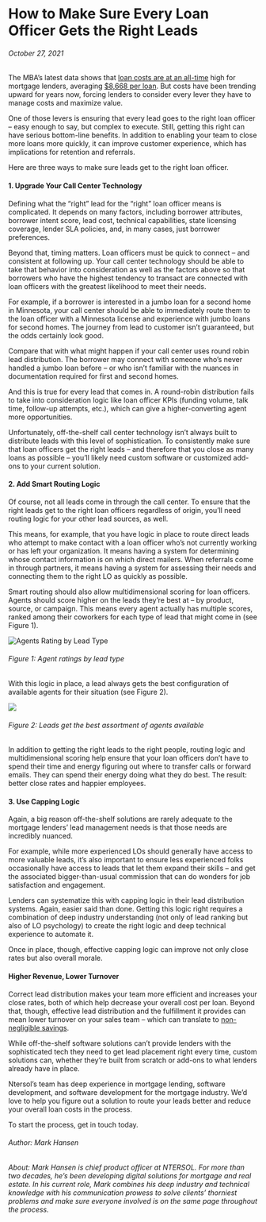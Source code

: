 # How to Make Sure Every Loan Officer Gets the Right Leads

###### October 27, 2021

The MBA’s latest data shows that [loan costs are at an all-time](https://ntersol.com/blog/cost-per-loan-too-high-4-things-mortgage-lenders-should-check/) high for mortgage lenders, averaging [$8,668 per loan](https://www.mba.org/2021-press-releases/august/imb-production-profits-decline-in-second-quarter-of-2021). But costs have been trending upward for years now, forcing lenders to consider every lever they have to manage costs and maximize value.

One of those levers is ensuring that every lead goes to the right loan officer – easy enough to say, but complex to execute. Still, getting this right can have serious bottom-line benefits. In addition to enabling your team to close more loans more quickly, it can improve customer experience, which has implications for retention and referrals.

Here are three ways to make sure leads get to the right loan officer.

#### 1\. Upgrade Your Call Center Technology

Defining what the “right” lead for the “right” loan officer means is complicated. It depends on many factors, including borrower attributes, borrower intent score, lead cost, technical capabilities, state licensing coverage, lender SLA policies, and, in many cases, just borrower preferences.

Beyond that, timing matters. Loan officers must be quick to connect – and consistent at following up. Your call center technology should be able to take that behavior into consideration as well as the factors above so that borrowers who have the highest tendency to transact are connected with loan officers with the greatest likelihood to meet their needs.

For example, if a borrower is interested in a jumbo loan for a second home in Minnesota, your call center should be able to immediately route them to the loan officer with a Minnesota license and experience with jumbo loans for second homes. The journey from lead to customer isn’t guaranteed, but the odds certainly look good.

Compare that with what might happen if your call center uses round robin lead distribution. The borrower may connect with someone who’s never handled a jumbo loan before – or who isn’t familiar with the nuances in documentation required for first and second homes.

And this is true for every lead that comes in. A round-robin distribution fails to take into consideration logic like loan officer KPIs (funding volume, talk time, follow-up attempts, etc.), which can give a higher-converting agent more opportunities.

Unfortunately, off-the-shelf call center technology isn’t always built to distribute leads with this level of sophistication. To consistently make sure that loan officers get the right leads – and therefore that you close as many loans as possible – you’ll likely need custom software or customized add-ons to your current solution.

#### 2\. Add Smart Routing Logic

Of course, not all leads come in through the call center. To ensure that the right leads get to the right loan officers regardless of origin, you’ll need routing logic for your other lead sources, as well.

This means, for example, that you have logic in place to route direct leads who attempt to make contact with a loan officer who’s not currently working or has left your organization. It means having a system for determining whose contact information is on which direct mailers. When referrals come in through partners, it means having a system for assessing their needs and connecting them to the right LO as quickly as possible.

Smart routing should also allow multidimensional scoring for loan officers. Agents should score higher on the leads they’re best at – by product, source, or campaign. This means every agent actually has multiple scores, ranked among their coworkers for each type of lead that might come in (see Figure 1).

![Agents Rating by Lead Type](https://ntersol.com/wp-content/uploads/2021/10/fig1_agent_ratings_lead_type.png)

###### Figure 1: Agent ratings by lead type

With this logic in place, a lead always gets the best configuration of available agents for their situation (see Figure 2).

![](https://ntersol.com/wp-content/uploads/2021/10/fig2_available_agents.png)

###### Figure 2: Leads get the best assortment of agents available

In addition to getting the right leads to the right people, routing logic and multidimensional scoring help ensure that your loan officers don’t have to spend their time and energy figuring out where to transfer calls or forward emails. They can spend their energy doing what they do best. The result: better close rates and happier employees.

#### 3\. Use Capping Logic

Again, a big reason off-the-shelf solutions are rarely adequate to the mortgage lenders’ lead management needs is that those needs are incredibly nuanced.

For example, while more experienced LOs should generally have access to more valuable leads, it’s also important to ensure less experienced folks occasionally have access to leads that let them expand their skills – and get the associated bigger-than-usual commission that can do wonders for job satisfaction and engagement.

Lenders can systematize this with capping logic in their lead distribution systems. Again, easier said than done. Getting this logic right requires a combination of deep industry understanding (not only of lead ranking but also of LO psychology) to create the right logic and deep technical experience to automate it.

Once in place, though, effective capping logic can improve not only close rates but also overall morale.

#### Higher Revenue, Lower Turnover

Correct lead distribution makes your team more efficient and increases your close rates, both of which help decrease your overall cost per loan. Beyond that, though, effective lead distribution and the fulfillment it provides can mean lower turnover on your sales team – which can translate to [non-negligible savings](https://www.gallup.com/workplace/247391/fixable-problem-costs-businesses-trillion.aspx#:~:text=The%20cost%20of%20replacing%20an,to%20%242.6%20million%20per%20year.).

While off-the-shelf software solutions can’t provide lenders with the sophisticated tech they need to get lead placement right every time, custom solutions can, whether they’re built from scratch or add-ons to what lenders already have in place.

Ntersol’s team has deep experience in mortgage lending, software development, and software development for the mortgage industry. We’d love to help you figure out a solution to route your leads better and reduce your overall loan costs in the process.

To start the process, get in touch today.

###### Author: Mark Hansen

###### About: Mark Hansen is chief product officer at NTERSOL. For more than two decades, he’s been developing digital solutions for mortgage and real estate. In his current role, Mark combines his deep industry and technical knowledge with his communication prowess to solve clients’ thorniest problems and make sure everyone involved is on the same page throughout the process.
